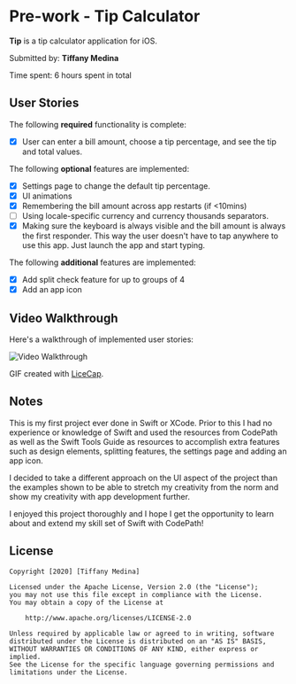 # Pre-work - Tip Calculator

**Tip** is a tip calculator application for iOS.

Submitted by: **Tiffany Medina**

Time spent: 6 hours spent in total

## User Stories

The following **required** functionality is complete:

* [X] User can enter a bill amount, choose a tip percentage, and see the tip and total values.

The following **optional** features are implemented:
* [X] Settings page to change the default tip percentage.
* [X] UI animations
* [X] Remembering the bill amount across app restarts (if <10mins)
* [ ] Using locale-specific currency and currency thousands separators.
* [X] Making sure the keyboard is always visible and the bill amount is always the first responder. This way the user doesn't have to tap anywhere to use this app. Just launch the app and start typing.

The following **additional** features are implemented:

* [X] Add split check feature for up to groups of 4
* [X] Add an app icon

## Video Walkthrough 

Here's a walkthrough of implemented user stories:

<img src='http://g.recordit.co/B6FUBXp1FM.gif' title='Video Walkthrough' width='' alt='Video Walkthrough' />

GIF created with [LiceCap](http://www.cockos.com/licecap/).

## Notes

This is my first project ever done in Swift or XCode. Prior to this I had no experience or knowledge of Swift and 
used the resources from CodePath as well as the Swift Tools Guide as resources to accomplish extra features such 
as design elements, splitting features, the settings page and adding an app icon. 

I decided to take a different approach on the UI aspect of the project than the examples shown to be able to stretch my
creativity from the norm and show my creativity with app development further. 

I enjoyed this project thoroughly and I hope I get the opportunity to learn about and extend my skill set of Swift with CodePath!

## License

    Copyright [2020] [Tiffany Medina]

    Licensed under the Apache License, Version 2.0 (the "License");
    you may not use this file except in compliance with the License.
    You may obtain a copy of the License at

        http://www.apache.org/licenses/LICENSE-2.0

    Unless required by applicable law or agreed to in writing, software
    distributed under the License is distributed on an "AS IS" BASIS,
    WITHOUT WARRANTIES OR CONDITIONS OF ANY KIND, either express or implied.
    See the License for the specific language governing permissions and
    limitations under the License.
